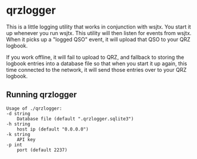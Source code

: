 # qrzlogger

This is a little logging utility that works in conjunction with wsjtx. You start it up whenever you run wsjtx. This utility will then listen for events from wsjtx. When it picks up a "logged QSO" event, it will upload that QSO to your QRZ logbook.

If you work offline, it will fail to upload to QRZ, and fallback to storing the logbook entries into a database file so that when you start it up again, this time connected to the network, it will send those entries over to your QRZ logbook.
 

Running qrzlogger
----------------

    Usage of ./qrzlogger:
    -d string
    	Database file (default ".qrzlogger.sqlite3")
    -h string
    	host ip (default "0.0.0.0")
    -k string
    	API key
    -p int
    	port (default 2237)
